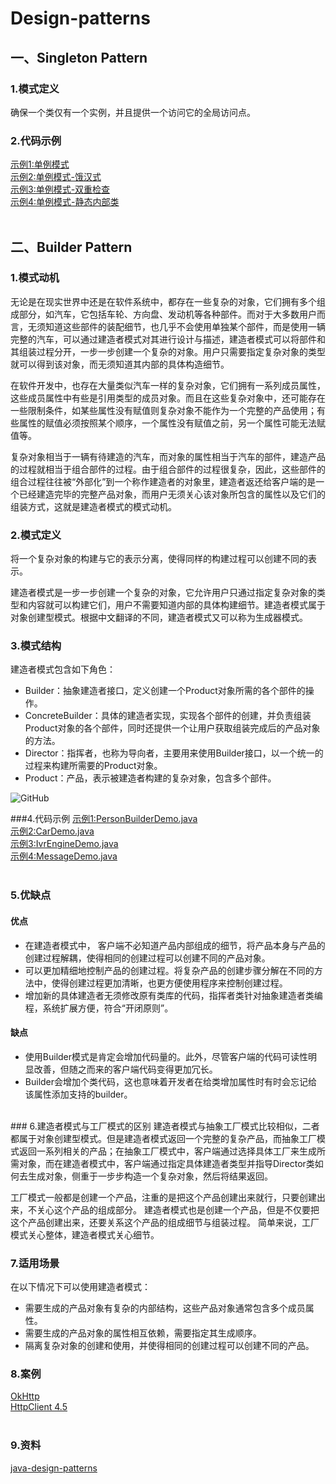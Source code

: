 # Design-patterns
## 一、Singleton Pattern
### 1.模式定义
确保一个类仅有一个实例，并且提供一个访问它的全局访问点。
<br>
### 2.代码示例
[示例1:单例模式](src/main/java/com/ricky/designpattern/singleton/ch2/Singleton1.java)<br>
[示例2:单例模式-饿汉式](src/main/java/com/ricky/designpattern/singleton/ch1/Singleton.java)<br>
[示例3:单例模式-双重检查](src/main/java/com/ricky/designpattern/singleton/ch3/Singleton2.java)<br>
[示例4:单例模式-静态内部类](src/main/java/com/ricky/designpattern/singleton/ch4/Singleton3.java)<br>
<br>

## 二、Builder Pattern
### 1.模式动机
无论是在现实世界中还是在软件系统中，都存在一些复杂的对象，它们拥有多个组成部分，如汽车，它包括车轮、方向盘、发动机等各种部件。而对于大多数用户而言，无须知道这些部件的装配细节，也几乎不会使用单独某个部件，而是使用一辆完整的汽车，可以通过建造者模式对其进行设计与描述，建造者模式可以将部件和其组装过程分开，一步一步创建一个复杂的对象。用户只需要指定复杂对象的类型就可以得到该对象，而无须知道其内部的具体构造细节。

在软件开发中，也存在大量类似汽车一样的复杂对象，它们拥有一系列成员属性，这些成员属性中有些是引用类型的成员对象。而且在这些复杂对象中，还可能存在一些限制条件，如某些属性没有赋值则复杂对象不能作为一个完整的产品使用；有些属性的赋值必须按照某个顺序，一个属性没有赋值之前，另一个属性可能无法赋值等。

复杂对象相当于一辆有待建造的汽车，而对象的属性相当于汽车的部件，建造产品的过程就相当于组合部件的过程。由于组合部件的过程很复杂，因此，这些部件的组合过程往往被“外部化”到一个称作建造者的对象里，建造者返还给客户端的是一个已经建造完毕的完整产品对象，而用户无须关心该对象所包含的属性以及它们的组装方式，这就是建造者模式的模式动机。
### 2.模式定义
将一个复杂对象的构建与它的表示分离，使得同样的构建过程可以创建不同的表示。

建造者模式是一步一步创建一个复杂的对象，它允许用户只通过指定复杂对象的类型和内容就可以构建它们，用户不需要知道内部的具体构建细节。建造者模式属于对象创建型模式。根据中文翻译的不同，建造者模式又可以称为生成器模式。
<br>
### 3.模式结构
建造者模式包含如下角色：<br>
* Builder：抽象建造者接口，定义创建一个Product对象所需的各个部件的操作。
* ConcreteBuilder：具体的建造者实现，实现各个部件的创建，并负责组装Product对象的各个部件，同时还提供一个让用户获取组装完成后的产品对象的方法。
* Director：指挥者，也称为导向者，主要用来使用Builder接口，以一个统一的过程来构建所需要的Product对象。
* Product：产品，表示被建造者构建的复杂对象，包含多个部件。

![GitHub](http://images.cnblogs.com/cnblogs_com/feipeng/Pic11.jpg "Builder Pic")

###4.代码示例
[示例1:PersonBuilderDemo.java](src/main/java/com/ricky/designpattern/builder/PersonBuilderDemo.java)<br>
[示例2:CarDemo.java](src/main/java/com/ricky/designpattern/builder/CarDemo.java)<br>
[示例3:IvrEngineDemo.java](src/main/java/com/ricky/designpattern/builder/IvrEngineDemo.java)<br>
[示例4:MessageDemo.java](src/main/java/com/ricky/designpattern/builder/MessageDemo.java)<br>
<br>
### 5.优缺点
#### 优点
* 在建造者模式中， 客户端不必知道产品内部组成的细节，将产品本身与产品的创建过程解耦，使得相同的创建过程可以创建不同的产品对象。
* 可以更加精细地控制产品的创建过程。将复杂产品的创建步骤分解在不同的方法中，使得创建过程更加清晰，也更方便使用程序来控制创建过程。
* 增加新的具体建造者无须修改原有类库的代码，指挥者类针对抽象建造者类编程，系统扩展方便，符合“开闭原则”。

#### 缺点
* 使用Builder模式是肯定会增加代码量的。此外，尽管客户端的代码可读性明显改善，但随之而来的客户端代码变得更加冗长。
* Builder会增加个类代码，这也意味着开发者在给类增加属性时有时会忘记给该属性添加支持的builder。

<br>
### 6.建造者模式与工厂模式的区别
建造者模式与抽象工厂模式比较相似，二者都属于对象创建型模式。但是建造者模式返回一个完整的复杂产品，而抽象工厂模式返回一系列相关的产品；在抽象工厂模式中，客户端通过选择具体工厂来生成所需对象，而在建造者模式中，客户端通过指定具体建造者类型并指导Director类如何去生成对象，侧重于一步步构造一个复杂对象，然后将结果返回。

工厂模式一般都是创建一个产品，注重的是把这个产品创建出来就行，只要创建出来，不关心这个产品的组成部分。
建造者模式也是创建一个产品，但是不仅要把这个产品创建出来，还要关系这个产品的组成细节与组装过程。
简单来说，工厂模式关心整体，建造者模式关心细节。
<br>
### 7.适用场景
在以下情况下可以使用建造者模式：<br>
* 需要生成的产品对象有复杂的内部结构，这些产品对象通常包含多个成员属性。
* 需要生成的产品对象的属性相互依赖，需要指定其生成顺序。
* 隔离复杂对象的创建和使用，并使得相同的创建过程可以创建不同的产品。


### 8.案例
[OkHttp](http://square.github.io/okhttp/)<br>
[HttpClient 4.5](https://hc.apache.org/httpcomponents-client-4.5.x/examples.html)<br>
<br>
### 9.资料
[java-design-patterns](https://github.com/iluwatar/java-design-patterns)<br>



